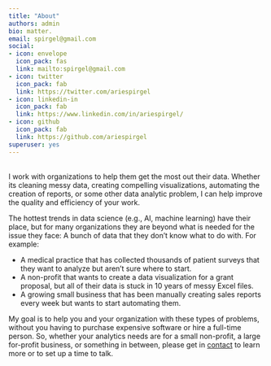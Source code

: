 ```yaml
---
title: "About"
authors: admin
bio: matter.
email: spirgel@gmail.com
social:
- icon: envelope
  icon_pack: fas
  link: mailto:spirgel@gmail.com
- icon: twitter
  icon_pack: fab
  link: https://twitter.com/ariespirgel
- icon: linkedin-in
  icon_pack: fab
  link: https://www.linkedin.com/in/ariespirgel/
- icon: github
  icon_pack: fab
  link: https://github.com/ariespirgel
superuser: yes
---
```

<br />
I work with organizations to help them get the most out their data. Whether its cleaning messy data, creating compelling visualizations, automating the creation of reports, or some other data analytic problem, I can help improve the quality and efficiency of your work. 

  The hottest trends in data science (e.g., AI, machine learning) have their place, but for many organizations they are beyond what is needed for the issue they face: A bunch of data that they don’t know what to do with. For example:
  
* A medical practice that has collected thousands of patient surveys that they want to analyze but aren’t sure where to start. 
* A non-profit that wants to create a data visualization for a grant proposal, but all of their data is stuck in 10 years of messy Excel files.  
* A growing small business that has been manually creating sales reports every week but wants to start automating them.  

My goal is to help you and your organization with these types of problems, without you having to purchase expensive software or hire a full-time person. So, whether your analytics needs are for a small non-profit, a large for-profit business, or something in between, please get in [contact](mailto:spirgel@gmail.com) to learn more or to set up a time to talk.

